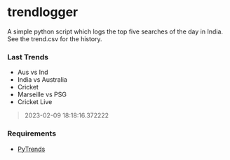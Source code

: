 # trendlogger
A simple python script which logs the top five searches of the day in India.<br>See the trend.csv for the history.<br>

<!-- Last Trends -->
### Last Trends
* Aus vs Ind
* India vs Australia
* Cricket
* Marseille vs PSG
* Cricket Live
> 2023-02-09 18:18:16.372222

<!-- Requirements -->
### Requirements
* [PyTrends](https://github.com/dreyco676/pytrends)
